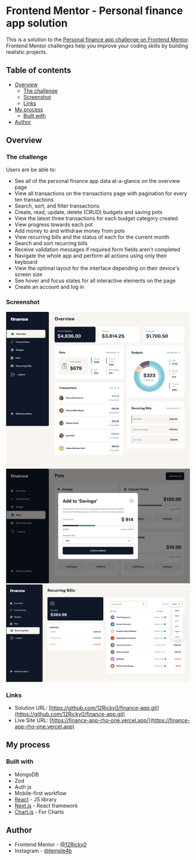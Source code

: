 # Frontend Mentor - Personal finance app solution

This is a solution to the [Personal finance app challenge on Frontend Mentor](https://www.frontendmentor.io/challenges/personal-finance-app-JfjtZgyMt1). Frontend Mentor challenges help you improve your coding skills by building realistic projects.

## Table of contents

- [Overview](#overview)
  - [The challenge](#the-challenge)
  - [Screenshot](#screenshot)
  - [Links](#links)
- [My process](#my-process)
  - [Built with](#built-with)
- [Author](#author)

## Overview

### The challenge

Users are be able to:

- See all of the personal finance app data at-a-glance on the overview page
- View all transactions on the transactions page with pagination for every ten transactions
- Search, sort, and filter transactions
- Create, read, update, delete (CRUD) budgets and saving pots
- View the latest three transactions for each budget category created
- View progress towards each pot
- Add money to and withdraw money from pots
- View recurring bills and the status of each for the current month
- Search and sort recurring bills
- Receive validation messages if required form fields aren't completed
- Navigate the whole app and perform all actions using only their keyboard
- View the optimal layout for the interface depending on their device's screen size
- See hover and focus states for all interactive elements on the page
- Create an account and log in

### Screenshot

![./public/overview.png](./public/overview.png)
![./public/deposit.png](./public/deposit.png)
![./public/recurring.png](./public/recurring.png)

### Links

- Solution URL: [https://github.com/12Ricky0/finance-app.git](https://github.com/12Ricky0/finance-app.git)
- Live Site URL: [https://finance-app-rho-one.vercel.app/](https://finance-app-rho-one.vercel.app)

## My process

### Built with

- MongoDB
- Zod
- Auth js
- Mobile-first workflow
- [React](https://reactjs.org/) - JS library
- [Next.js](https://nextjs.org/) - React framework
- [Chart.js](https://www.chartjs.org/) - For Charts

## Author

- Frontend Mentor - [@12Ricky0](https://www.frontendmentor.io/profile/12Ricky0)
- Instagram - [@temple4b](https://www.instagram.com/temple4b)
